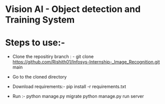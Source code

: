 # Vision AI - Object detection and Training System


# Steps to use:-
- Clone the repositiry branch : -
    git clone https://github.com/Rishith01/Infosys-Internship-_Image_Recognition.git main

- Go to the cloned directory

- Download requirements:-
    pip install -r requirements.txt

- Run :-
    python manage.py migrate
    python manage.py run server
